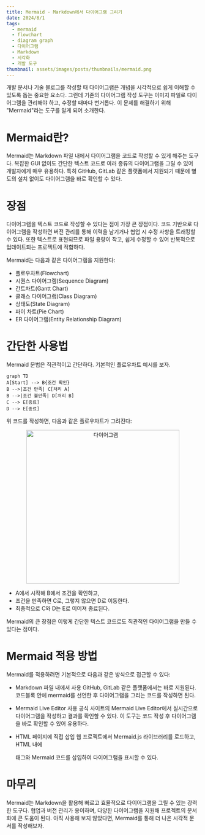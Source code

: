 ```yaml
---
title: Mermaid - Markdown에서 다이어그램 그리기
date: 2024/8/1
tags:
  - mermaid
  - flowchart
  - diagram graph
  - 다이어그램
  - Markdown
  - 시각화
  - 개발 도구
thumbnail: assets/images/posts/thumbnails/mermaid.png
---
```


개발 문서나 기술 블로그를 작성할 때 다이어그램은 개념을 시각적으로 쉽게 이해할 수 있도록 돕는 중요한 요소다. 그런데 기존의 다이어그램 작성 도구는 이미지 파일로 다이어그램을 관리해야 하고, 수정할 때마다 번거롭다. 이 문제를 해결하기 위해 "Mermaid"라는 도구를 알게 되어 소개한다.

# Mermaid란?

Mermaid는 Markdown 파일 내에서 다이어그램을 코드로 작성할 수 있게 해주는 도구다. 복잡한 GUI 없이도 간단한 텍스트 코드로 여러 종류의 다이어그램을 그릴 수 있어 개발자에게 매우 유용하다. 특히 GitHub, GitLab 같은 플랫폼에서 지원되기 때문에 별도의 설치 없이도 다이어그램을 바로 확인할 수 있다.

# 장점

다이어그램을 텍스트 코드로 작성할 수 있다는 점이 가장 큰 장점이다. 코드 기반으로 다이어그램을 작성하면 버전 관리를 통해 이력을 남기거나 협업 시 수정 사항을 트래킹할 수 있다. 또한 텍스트로 표현되므로 파일 용량이 작고, 쉽게 수정할 수 있어 반복적으로 업데이트되는 프로젝트에 적합하다.

Mermaid는 다음과 같은 다이어그램을 지원한다:

- 플로우차트(Flowchart)
- 시퀀스 다이어그램(Sequence Diagram)
- 간트차트(Gantt Chart)
- 클래스 다이어그램(Class Diagram)
- 상태도(State Diagram)
- 파이 차트(Pie Chart)
- ER 다이어그램(Entity Relationship Diagram)

# 간단한 사용법

Mermaid 문법은 직관적이고 간단하다. 기본적인 플로우차트 예시를 보자.

```mermaid
graph TD
A[Start] --> B{조건 확인}
B -->|조건 만족| C[처리 A]
B -->|조건 불만족| D[처리 B]
C --> E[종료]
D --> E[종료]
```

위 코드를 작성하면, 다음과 같은 플로우차트가 그려진다:

<div style="text-align: center;">
  <img src="/assets/images/posts/introduce-mermaid/mermaid-example.png" alt="다이어그램" width="400" />
</div>

- A에서 시작해 B에서 조건을 확인하고,
- 조건을 만족하면 C로, 그렇지 않으면 D로 이동한다.
- 최종적으로 C와 D는 E로 이어져 종료된다.

Mermaid의 큰 장점은 이렇게 간단한 텍스트 코드로도 직관적인 다이어그램을 만들 수 있다는 점이다.

# Mermaid 적용 방법

Mermaid를 적용하려면 기본적으로 다음과 같은 방식으로 접근할 수 있다:

- Markdown 파일 내에서 사용
  GitHub, GitLab 같은 플랫폼에서는 바로 지원된다. 코드블록 안에 mermaid를 선언한 후 다이어그램을 그리는 코드를 작성하면 된다.

- Mermaid Live Editor 사용
  공식 사이트의 Mermaid Live Editor에서 실시간으로 다이어그램을 작성하고 결과를 확인할 수 있다. 이 도구는 코드 작성 후 다이어그램을 바로 확인할 수 있어 유용하다.

- HTML 페이지에 직접 삽입
  웹 프로젝트에서 Mermaid.js 라이브러리를 로드하고, HTML 내에 <div> 태그와 Mermaid 코드를 삽입하여 다이어그램을 표시할 수 있다.

# 마무리

Mermaid는 Markdown을 활용해 빠르고 효율적으로 다이어그램을 그릴 수 있는 강력한 도구다. 협업과 버전 관리가 용이하며, 다양한 다이어그램을 지원해 프로젝트의 문서화에 큰 도움이 된다. 아직 사용해 보지 않았다면, Mermaid를 통해 더 나은 시각적 문서를 작성해보자.

